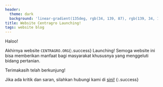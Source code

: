 ```yaml
---
header:
  theme: dark
  background: 'linear-gradient(135deg, rgb(34, 139, 87), rgb(139, 34, 139))'
title: Website Centragro Launching!
tags: website blog
---
```


Haloo!

Akhirnya website `CENTRAGRO.ORG`{:.success} Launching! Semoga website ini bisa memberikan manfaat bagi masyarakat khususnya yang menggeluti bidang pertanian. 
<!--more-->
Terimakasih telah berkunjung!

Jika ada kritik dan saran, silahkan hubungi kami di [sini!](https://wa.me/6281218137592)
{:.success}